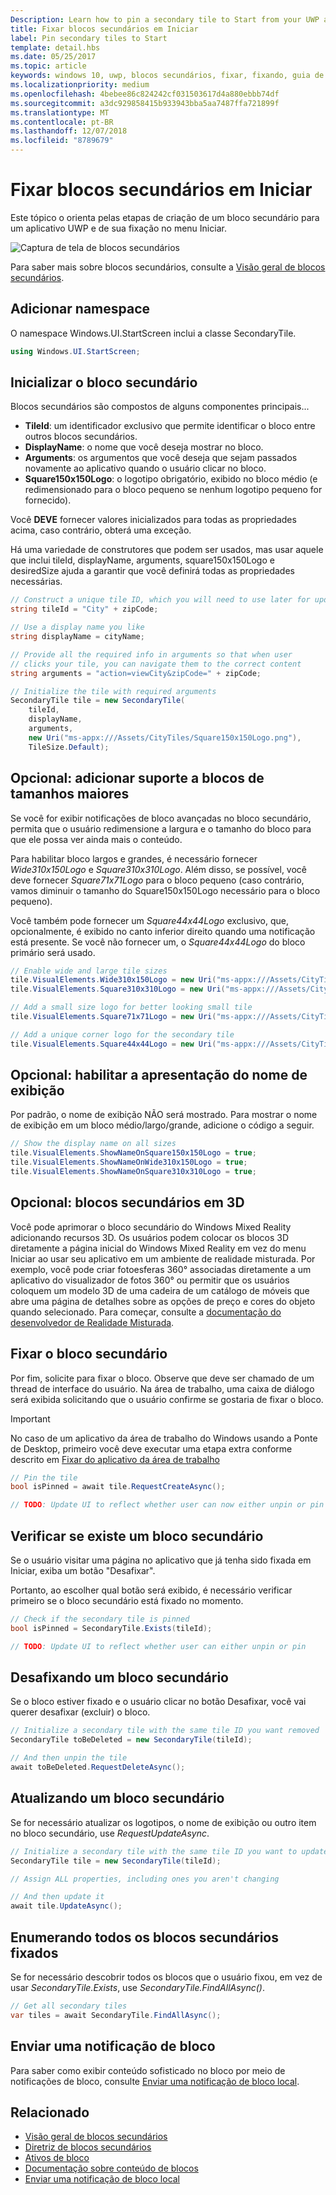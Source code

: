 ```yaml
---
Description: Learn how to pin a secondary tile to Start from your UWP app.
title: Fixar blocos secundários em Iniciar
label: Pin secondary tiles to Start
template: detail.hbs
ms.date: 05/25/2017
ms.topic: article
keywords: windows 10, uwp, blocos secundários, fixar, fixando, guia de início rápido, exemplo de código, exemplo, secondarytile
ms.localizationpriority: medium
ms.openlocfilehash: 4bebee86c824242cf031503617d4a880ebbb74df
ms.sourcegitcommit: a3dc929858415b933943bba5aa7487ffa721899f
ms.translationtype: MT
ms.contentlocale: pt-BR
ms.lasthandoff: 12/07/2018
ms.locfileid: "8789679"
---
```

# <a name="pin-secondary-tiles-to-start"></a>Fixar blocos secundários em Iniciar


Este tópico o orienta pelas etapas de criação de um bloco secundário para um aplicativo UWP e de sua fixação no menu Iniciar.

![Captura de tela de blocos secundários](images/secondarytiles.png)

Para saber mais sobre blocos secundários, consulte a [Visão geral de blocos secundários](secondary-tiles.md).


## <a name="add-namespace"></a>Adicionar namespace

O namespace Windows.UI.StartScreen inclui a classe SecondaryTile.

```csharp
using Windows.UI.StartScreen;
```


## <a name="initialize-the-secondary-tile"></a>Inicializar o bloco secundário

Blocos secundários são compostos de alguns componentes principais...

* **TileId**: um identificador exclusivo que permite identificar o bloco entre outros blocos secundários.
* **DisplayName**: o nome que você deseja mostrar no bloco.
* **Arguments**: os argumentos que você deseja que sejam passados novamente ao aplicativo quando o usuário clicar no bloco.
* **Square150x150Logo**: o logotipo obrigatório, exibido no bloco médio (e redimensionado para o bloco pequeno se nenhum logotipo pequeno for fornecido).

Você **DEVE** fornecer valores inicializados para todas as propriedades acima, caso contrário, obterá uma exceção.

Há uma variedade de construtores que podem ser usados, mas usar aquele que inclui tileId, displayName, arguments, square150x150Logo e desiredSize ajuda a garantir que você definirá todas as propriedades necessárias.

```csharp
// Construct a unique tile ID, which you will need to use later for updating the tile
string tileId = "City" + zipCode;

// Use a display name you like
string displayName = cityName;

// Provide all the required info in arguments so that when user
// clicks your tile, you can navigate them to the correct content
string arguments = "action=viewCity&zipCode=" + zipCode;

// Initialize the tile with required arguments
SecondaryTile tile = new SecondaryTile(
    tileId,
    displayName,
    arguments,
    new Uri("ms-appx:///Assets/CityTiles/Square150x150Logo.png"),
    TileSize.Default);
```


## <a name="optional-add-support-for-larger-tile-sizes"></a>Opcional: adicionar suporte a blocos de tamanhos maiores

Se você for exibir notificações de bloco avançadas no bloco secundário, permita que o usuário redimensione a largura e o tamanho do bloco para que ele possa ver ainda mais o conteúdo.

Para habilitar bloco largos e grandes, é necessário fornecer *Wide310x150Logo* e *Square310x310Logo*. Além disso, se possível, você deve fornecer *Square71x71Logo* para o bloco pequeno (caso contrário, vamos diminuir o tamanho do Square150x150Logo necessário para o bloco pequeno).

Você também pode fornecer um *Square44x44Logo* exclusivo, que, opcionalmente, é exibido no canto inferior direito quando uma notificação está presente. Se você não fornecer um, o *Square44x44Logo* do bloco primário será usado.

```csharp
// Enable wide and large tile sizes
tile.VisualElements.Wide310x150Logo = new Uri("ms-appx:///Assets/CityTiles/Wide310x150Logo.png");
tile.VisualElements.Square310x310Logo = new Uri("ms-appx:///Assets/CityTiles/Square310x310Logo.png");

// Add a small size logo for better looking small tile
tile.VisualElements.Square71x71Logo = new Uri("ms-appx:///Assets/CityTiles/Square71x71Logo.png");

// Add a unique corner logo for the secondary tile
tile.VisualElements.Square44x44Logo = new Uri("ms-appx:///Assets/CityTiles/Square44x44Logo.png");
```


## <a name="optional-enable-showing-the-display-name"></a>Opcional: habilitar a apresentação do nome de exibição

Por padrão, o nome de exibição NÃO será mostrado. Para mostrar o nome de exibição em um bloco médio/largo/grande, adicione o código a seguir.

```csharp
// Show the display name on all sizes
tile.VisualElements.ShowNameOnSquare150x150Logo = true;
tile.VisualElements.ShowNameOnWide310x150Logo = true;
tile.VisualElements.ShowNameOnSquare310x310Logo = true;
```


## <a name="optional-3d-secondary-tiles"></a>Opcional: blocos secundários em 3D
Você pode aprimorar o bloco secundário do Windows Mixed Reality adicionando recursos 3D. Os usuários podem colocar os blocos 3D diretamente a página inicial do Windows Mixed Reality em vez do menu Iniciar ao usar seu aplicativo em um ambiente de realidade misturada. Por exemplo, você pode criar fotoesferas 360° associadas diretamente a um aplicativo do visualizador de fotos 360° ou permitir que os usuários coloquem um modelo 3D de uma cadeira de um catálogo de móveis que abre uma página de detalhes sobre as opções de preço e cores do objeto quando selecionado. Para começar, consulte a [documentação do desenvolvedor de Realidade Misturada](https://developer.microsoft.com/windows/mixed-reality/implementing_3d_deep_links_for_your_app_in_the_windows_mixed_reality_home).



## <a name="pin-the-secondary-tile"></a>Fixar o bloco secundário

Por fim, solicite para fixar o bloco. Observe que deve ser chamado de um thread de interface do usuário. Na área de trabalho, uma caixa de diálogo será exibida solicitando que o usuário confirme se gostaria de fixar o bloco.

> [!IMPORTANT]
> No caso de um aplicativo da área de trabalho do Windows usando a Ponte de Desktop, primeiro você deve executar uma etapa extra conforme descrito em [Fixar do aplicativo da área de trabalho](secondary-tiles-desktop-pinning.md)

```csharp
// Pin the tile
bool isPinned = await tile.RequestCreateAsync();

// TODO: Update UI to reflect whether user can now either unpin or pin
```


## <a name="check-if-a-secondary-tile-exists"></a>Verificar se existe um bloco secundário

Se o usuário visitar uma página no aplicativo que já tenha sido fixada em Iniciar, exiba um botão "Desafixar".

Portanto, ao escolher qual botão será exibido, é necessário verificar primeiro se o bloco secundário está fixado no momento.

```csharp
// Check if the secondary tile is pinned
bool isPinned = SecondaryTile.Exists(tileId);

// TODO: Update UI to reflect whether user can either unpin or pin
```


## <a name="unpinning-a-secondary-tile"></a>Desafixando um bloco secundário

Se o bloco estiver fixado e o usuário clicar no botão Desafixar, você vai querer desafixar (excluir) o bloco.

```csharp
// Initialize a secondary tile with the same tile ID you want removed
SecondaryTile toBeDeleted = new SecondaryTile(tileId);

// And then unpin the tile
await toBeDeleted.RequestDeleteAsync();
```


## <a name="updating-a-secondary-tile"></a>Atualizando um bloco secundário

Se for necessário atualizar os logotipos, o nome de exibição ou outro item no bloco secundário, use *RequestUpdateAsync*.

```csharp
// Initialize a secondary tile with the same tile ID you want to update
SecondaryTile tile = new SecondaryTile(tileId);

// Assign ALL properties, including ones you aren't changing

// And then update it
await tile.UpdateAsync();
```


## <a name="enumerating-all-pinned-secondary-tiles"></a>Enumerando todos os blocos secundários fixados

Se for necessário descobrir todos os blocos que o usuário fixou, em vez de usar *SecondaryTile.Exists*, use *SecondaryTile.FindAllAsync()*.

```csharp
// Get all secondary tiles
var tiles = await SecondaryTile.FindAllAsync();
```


## <a name="send-a-tile-notification"></a>Enviar uma notificação de bloco

Para saber como exibir conteúdo sofisticado no bloco por meio de notificações de bloco, consulte [Enviar uma notificação de bloco local](sending-a-local-tile-notification.md).


## <a name="related"></a>Relacionado

* [Visão geral de blocos secundários](secondary-tiles.md)
* [Diretriz de blocos secundários](secondary-tiles-guidance.md)
* [Ativos de bloco](app-assets.md)
* [Documentação sobre conteúdo de blocos](create-adaptive-tiles.md)
* [Enviar uma notificação de bloco local](sending-a-local-tile-notification.md)
